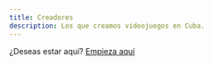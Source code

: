 ```yaml
---
title: Creadores
description: Los que creamos videojuegos en Cuba.
---
```


¿Deseas estar aquí? [Empieza aquí](#)